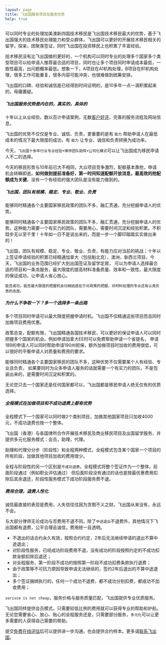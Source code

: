```yaml
---
layout: page
title: 飞出国服务项目及服务优势
help: true
---
```


可以同时专业的处理加美澳新四国技术移民是飞出国技术移民最大的优势，基于飞出国强大的技术移民处理能力和受众群体，飞出国可以更好的开展技术移民相关的留学，探亲，团聚类签证，同时飞出国在投资移民上也积累了丰富经验。

技术移民没有比飞出国做的更好的，一个机构可以同时专业的处理多个国家多个类型项目可以给申请人推荐最合适的项目，同时也让多个项目同时申请成本最低，一致性最高，出问题概率最低。想象一下，A项目在A1机构处理，B项目在B1机构处理，很多工作可能重复，很多内容可能冲突，也很难做到统筹安排。

飞出国的口碑、经验和诚信是已经得到时间证明的，是10多年一点一滴积累起来的，毋庸置疑。

<div  class="note info">
  <h5>飞出国服务优势是内在的，真实的，具体的</h5>
  <p>十年以上从业经验，数以百计申请案例，无数<a href="/news/">客户好评</a>，完善的服务流程及网站信息。</p>
</div>

飞出国的优势不仅仅是专业、诚信、负责，更重要的是有 `能力` 帮助申请人在最低成本的情况下最大限度的成功，有 `能力` 让专业、诚信和负责转换为成功率。

今天，`飞出国十余年行业专业经验+律师团队助阵+公司化模式`可以让飞出国成为移民申请人不二的选择。

今天的移民形势与10年前已大不相同，大众项目竞争激烈，配额基本靠抢，申请机会转瞬即逝。**如何做到提前准备好，第一时间知道配额开放消息，最高效的抢配额成为关键**，没有一个有经验的强大团队是没有能力做到的。

<div class="note warning">
  <h5>飞出国，团队有规模、稳定、专业、敬业、负责</h5>
  <p>能够同时精通各个主要国家移民政策的团队不多，融汇贯通，充分挖掘申请人的优势。</p>
</div>

能够同时精通各个主要国家移民政策的团队不多，融汇贯通，充分挖掘申请人的优势。这种能力需要一个有实力的团队，需要用心，需要时间沉淀和经验积累。不积跬步无以至千里！十年如一日不是说出来的，而是一步一个脚印踏踏实实做出来的！

飞出国，团队有规模、稳定、专业、敬业、负责，有能力应对当前的挑战；十年以上签证申请经验的积累已经精通加拿大（包括魁北克），澳洲，新西兰项目，今天，飞出国的业务范围已经扩大到出国签证及留学定居，
可以为申请人选择最合适的项目和一条龙服务，最大限度的提高材料准备质量、效率和一致性，最大限度的保证成功，让申请人省心放心。

`能否成功，能否最大限度的把握机会归根结底在于对政策的把握，对材料处理的专业还有认真负责的态度。`

<div class="note unreleased">
  <h5>为什么不争取一下？多一个选择多一条出路</h5>
  <p>多个项目同时申请可以最大限度把握申请时机。飞出国不仅精通这些项目而且同时加做项目费用优惠。</p>
</div>

政策总变，配额有限，飞出国精通各国技术移民，可以更好的保证申请人可以同时把握多个国家的机会。例如申请加拿大EE时可以免费帮助申请一个省提名，
申请189的申请人可以同时帮助申请190州担保，额外加做项目时加收的费用很低，可以很好的平衡申请人对质量和费用的要求。

能够同时精通各个主要国家移民的团队不多，这种优势不仅需要某个人有经验、专业且负责，
如果要同时为众多申请人服务的话就需要一个有实力的团队，不是包装出来的，是需要时间沉淀和积累的。

无论您只去一个国家还是任何国家都可以，飞出国都是移民申请人绝无仅有的优质选择。

<div class="note">
  <h5>全程模式在加做项目和不成功退费上都有优势</h5>
  <p>全程模式下一个国家可以同时做2个类别项目，加做其他国家项目只加收4000元，不成功退费也按一个整体。</p>
</div>

飞出国（香港）与各国律所合作开展技术移民及商业移民项目及出国留学服务，并提供多元化服务模式：会员，助理，代理。

助理和代理分分步（阶段性）和全程两种模式，全程模式包含某个国家一个项目的所有阶段，加做其他项目加收的费用很少。

全程与阶段性的另一个区别是`不成功退费`，全程模式将整个签证作为一个整体，前面阶段通过（例如职业评估通过）
但后面阶段没有通过的话也是按最优惠费用扣除后其余退还，阶段性服务模式下成功阶段服务费不退。

<div class="note warning">
  <h5>费用合理，退费人性化</h5>
  <p>诚信最直接的表现是费用，人失信往往因为贪图不义之财。飞出国从来没有，永远不会。</p>
</div>

与大部分律师无论成功与否费用不退不同，除了`中途退出`不退费外，其他情况下飞出国都有退费，公平合理且诚信，费用统一且透明。

- 不退出的话合约永久有效，按照合约约定，2年后无法继续申请的退出不算中途退出；
- 对阶段性服务，已经成功阶段费用不退，没有成功的阶段按照约定的不成功扣款金额扣除后退还；
- 对全程服务，第一阶段不成功的按照第一阶段不成功扣费条款执行退费；
- 由于政策等不可抗力原因导致申请无法继续的，签约2年后退出的不算中途退出；
- 多个签证捆绑执行的，任何一个成功不退费，都不成功分别扣费，都成功不加收费用；

`serivce is not cheap`，服务价格与服务质量匹配，飞出国提供专业优质服务。

飞出国同样提供会员模式，只需要较低比例的费用就可以获得专业的帮助和护航。
无论您需要省心、放心、贴心的全程服务还是，只需要部分服务，`多元化`可以让更多需要的人获得自己需要的帮助。

提交<a href="http://pg.flyabroadvisa.com" target="_blank">免费在线评估</a>后可以提供进一步沟通，也会提供合约样本。更多请[联系飞出国](/contact/)。
